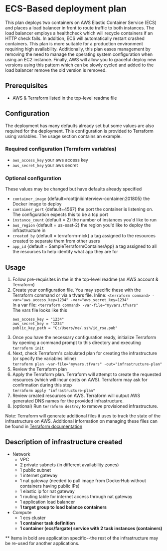 # ECS-Based deployment plan
This plan deploys two containers on AWS Elastic Container Service (ECS) and places a load balancer in front to route traffic to both instances. The load balancer employs a healthcheck which will recycle containers if an HTTP check fails. In addition, ECS will automatically restart crashed containers. This plan is more suitable for a production environment requiring high availability. Additionally, this plan eases management by removing the need to manage the operating system configuration when using an EC2 instance. Finally, AWS will allow you to graceful deploy new versions using this pattern which can be slowly cycled and added to the load balancer remove the old version is removed.

## Prerequisites
 - AWS & Terraform listed in the top-level readme file

## Configuration
The deployment has many defaults already set but some values are also required for the deployment. This configuration is provided to Terraform using variables. The usage section contains an example.
### Required configuration (Terraform variables)
 - `aws_access_key` your aws access key
 - `aws_secret_key` your aws secret
### Optional configuration
These values may be changed but have defaults already specified
 - `container_image` {default=roottjnii/interview-container:201805} the Docker image to deploy
 - `container_port` {default=4567} the port the container is listening on. The configuration expects this to be a tcp port
 - `instance_count` {default = 2} the number of instances you'd like to run
 - `aws_region` {default = us-east-2} the region you'd like to deploy the infrastructure in
 - `created_by` {default = terraform-nick} a tag assigned to the resources created to separate them from other users
 - `app_id` {default = SampleTerraformContainerApp} a tag assigned to all the resources to help identify what app they are for

## Usage
1. Follow pre-requisites in the in the top-level readme (an AWS account & Terraform)
2. Create your configuration file. You may specific these with the Terraform command or via a tfvars file.
Inline: `<terraform command> -var="aws_access_key=1234" -var="aws_secret_key=1234"`  
In a var file: `<terraform command> -var-file="myvars.tfvars"`  
The vars file looks like this
    ```
    aws_access_key = "1234"
    aws_secret_key = "1234"
    public_key_path = "C:/Users/me/.ssh/id_rsa.pub"
    ```
3. Once you have the necessary configuration ready, initialize Terraform by opening a command prompt to this directory and executing  
`terraform init`
4. Next, check Terraform's calculated plan for creating the infrastructure (or specify the variables inline)  
`terraform plan -var-file="myvars.tfvars" -out="infrastructure-plan"`
5. Review the Terraform plan
6. Apply the Terraform plan. Terraform will attempt to create the requested resources (which will incur costs on AWS). Terraform may ask for confirmation during this step  
`terraform apply "infrastructure-plan"`
7. Review created resources on AWS. Terraform will output AWS generated DNS names for the provided infrastructure.
8. (optional) Run `terraform destroy` to remove provisioned infrastructure.

Note: Terraform will generate additional files it uses to track the state of the infrastructure on AWS. Additional information on managing these files can be found in [Terraform documentation](https://www.terraform.io/docs/state/index.html)

## Description of infrastructure created
- Network
  - VPC
  - 2 private subnets (in different availability zones)
  - 1 public subnet
  - 1 internet gateway
  - 1 nat gateway (needed to pull image from DockerHub without containers having public IPs)
  - 1 elastic ip for nat gateway
  - 1 routing table for internet access through nat gateway
  - 1 application load balancer
  - __1 target group to load balance containers__
- Compute
  - 1 ecs cluster
  - __1 container task definition__
  - __1 container (ecs/fargate) service with 2 task instances (containers)__

** Items in bold are application specific--the rest of the infrastructure may be re-used for another applications.